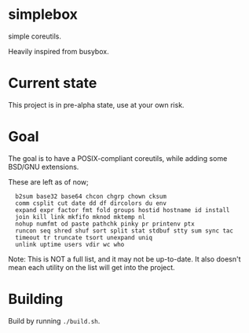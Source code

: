# simplebox
simple coreutils.

Heavily inspired from busybox.

# Current state
This project is in pre-alpha state, use at your own risk.

# Goal
The goal is to have a POSIX-compliant coreutils, while adding some BSD/GNU extensions.

These are left as of now;

```
  b2sum base32 base64 chcon chgrp chown cksum
  comm csplit cut date dd df dircolors du env
  expand expr factor fmt fold groups hostid hostname id install
  join kill link mkfifo mknod mktemp nl
  nohup numfmt od paste pathchk pinky pr printenv ptx 
  runcon seq shred shuf sort split stat stdbuf stty sum sync tac 
  timeout tr truncate tsort unexpand uniq
  unlink uptime users vdir wc who
```

Note: This is NOT a full list, and it may not be up-to-date. It also doesn't mean each utility on the list will get into the project.

# Building
Build by running `./build.sh`.

